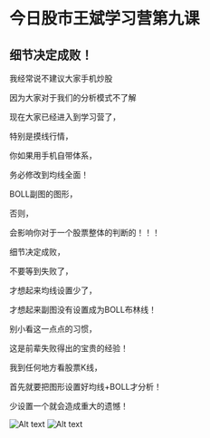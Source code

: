 # 今日股市王斌学习营第九课
  ## 细节决定成败！

我经常说不建议大家手机炒股

因为大家对于我们的分析模式不了解

现在大家已经进入到学习营了，

特别是摸线行情，

你如果用手机自带体系，

务必修改到均线全面！

BOLL副图的图形，

否则，

会影响你对于一个股票整体的判断的！！！

细节决定成败，

不要等到失败了，

才想起来均线设置少了，

才想起来副图没有设置成为BOLL布林线！

别小看这一点点的习惯，

这是前辈失败得出的宝贵的经验！

我到任何地方看股票K线，

首先就要把图形设置好均线+BOLL才分析！

少设置一个就会造成重大的遗憾！


![Alt text](http://imagev2.xmcdn.com/group67/M06/98/E7/wKgMbV3tjsPhrgZRAAIFuA8ynE8093.png!op_type=0&unlimited=1)
![Alt text](http://imagev2.xmcdn.com/group67/M06/98/E7/wKgMbV3tjsnQQDx8AAEGszWQBEY367.png!op_type=0&unlimited=1)